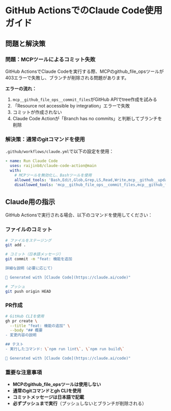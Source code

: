 # GitHub ActionsでのClaude Code使用ガイド

## 問題と解決策

### 問題：MCPツールによるコミット失敗
GitHub ActionsでClaude Codeを実行する際、MCPのgithub_file_opsツールが403エラーで失敗し、ブランチが削除される問題があります。

**エラーの流れ：**
1. `mcp__github_file_ops__commit_files`がGitHub APIでtree作成を試みる
2. 「Resource not accessible by integration」エラーで失敗
3. コミットが作成されない
4. Claude Code Actionが「Branch has no commits」と判断してブランチを削除

### 解決策：通常のgitコマンドを使用

`.github/workflows/claude.yml`で以下の設定を使用：

```yaml
- name: Run Claude Code
  uses: raijinb8/claude-code-action@main
  with:
    # MCPツールを無効化し、Bashツールを使用
    allowed_tools: 'Bash,Edit,Glob,Grep,LS,Read,Write,mcp__github__update_issue_comment'
    disallowed_tools: 'mcp__github_file_ops__commit_files,mcp__github_file_ops__delete_files'
```

## Claude用の指示

GitHub Actionsで実行される場合、以下のコマンドを使用してください：

### ファイルのコミット
```bash
# ファイルをステージング
git add .

# コミット（日本語メッセージ）
git commit -m "feat: 機能を追加

詳細な説明（必要に応じて）

🤖 Generated with [Claude Code](https://claude.ai/code)"

# プッシュ
git push origin HEAD
```

### PR作成
```bash
# GitHub CLIを使用
gh pr create \
  --title "feat: 機能の追加" \
  --body "## 概要
- 変更内容の説明

## テスト
- 実行したコマンド: \`npm run lint\`, \`npm run build\`

🤖 Generated with [Claude Code](https://claude.ai/code)"
```

### 重要な注意事項
- **MCPのgithub_file_opsツールは使用しない**
- **通常のgitコマンドとgh CLIを使用**
- **コミットメッセージは日本語で記載**
- **必ずプッシュまで実行**（プッシュしないとブランチが削除される）